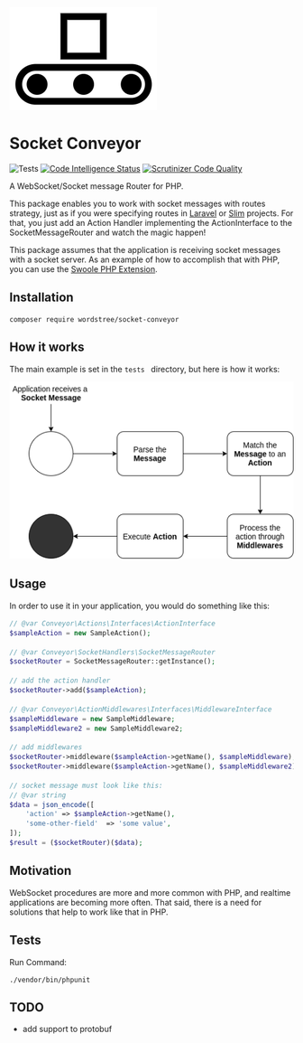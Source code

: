 ![Conveyor](./imgs/logo.png)

# Socket Conveyor

![Tests](https://github.com/WordsTree/socket-conveyor/workflows/Tests/badge.svg)
[![Code Intelligence Status](https://scrutinizer-ci.com/g/WordsTree/socket-conveyor/badges/code-intelligence.svg?b=master)](https://scrutinizer-ci.com/code-intelligence)
[![Scrutinizer Code Quality](https://scrutinizer-ci.com/g/WordsTree/socket-conveyor/badges/quality-score.png?b=master)](https://scrutinizer-ci.com/g/WordsTree/socket-conveyor/?branch=master)


A WebSocket/Socket message Router for PHP.

This package enables you to work with socket messages with routes strategy, just as if you were specifying routes in [Laravel](https://laravel.com/) or [Slim](https://www.slimframework.com/) projects. For that, you just add an Action Handler implementing the ActionInterface to the SocketMessageRouter and watch the magic happen!

This package assumes that the application is receiving socket messages with a socket server. As an example of how to accomplish that with PHP, you can use the [Swoole PHP Extension](https://www.swoole.co.uk/).


## Installation


```shell
composer require wordstree/socket-conveyor
```


## How it works



The main example is set in the `tests ` directory, but here is how it works:



![Conveyor Process](./imgs/conveyor-process.png)



## Usage



In order to use it in your application, you would do something like this:

```php
// @var Conveyor\Actions\Interfaces\ActionInterface
$sampleAction = new SampleAction();

// @var Conveyor\SocketHandlers\SocketMessageRouter
$socketRouter = SocketMessageRouter::getInstance();

// add the action handler
$socketRouter->add($sampleAction);

// @var Conveyor\ActionMiddlewares\Interfaces\MiddlewareInterface
$sampleMiddleware = new SampleMiddleware;
$sampleMiddleware2 = new SampleMiddleware2;

// add middlewares
$socketRouter->middleware($sampleAction->getName(), $sampleMiddleware);
$socketRouter->middleware($sampleAction->getName(), $sampleMiddleware2);

// socket message must look like this:
// @var string
$data = json_encode([
    'action' => $sampleAction->getName(),
    'some-other-field'  => 'some value',
]);
$result = ($socketRouter)($data);
```



## Motivation



WebSocket procedures are more and more common with PHP, and realtime applications are becoming more often. That said, there is a need for solutions that help to work like that in PHP.



## Tests

Run Command:

```shell
./vendor/bin/phpunit
```



## TODO

- add support to protobuf